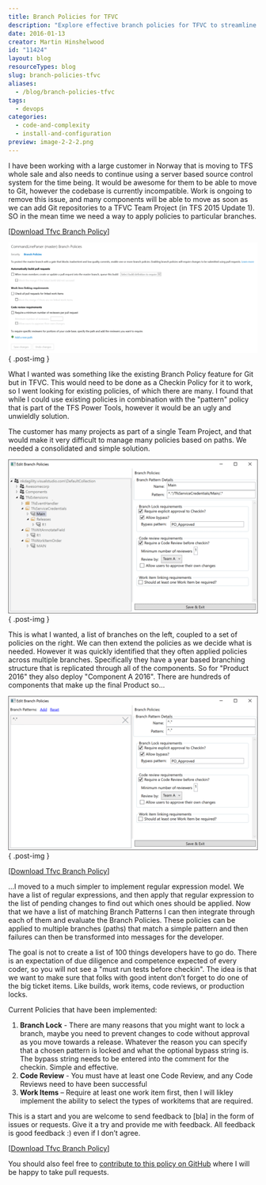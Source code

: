 ```yaml
---
title: Branch Policies for TFVC
description: "Explore effective branch policies for TFVC to streamline your development process. Learn how to implement checks and improve code quality with ease!"
date: 2016-01-13
creator: Martin Hinshelwood
id: "11424"
layout: blog
resourceTypes: blog
slug: branch-policies-tfvc
aliases:
  - /blog/branch-policies-tfvc
tags:
  - devops
categories:
  - code-and-complexity
  - install-and-configuration
preview: image-2-2-2.png
---
```


I have been working with a large customer in Norway that is moving to TFS whole sale and also needs to continue using a server based source control system for the time being. It would be awesome for them to be able to move to Git, however the codebase is currently incompatible. Work is ongoing to remove this issue, and many components will be able to move as soon as we can add Git repositories to a TFVC Team Project (in TFS 2015 Update 1). SO in the mean time we need a way to apply policies to particular branches.

\[[Download Tfvc Branch Policy](http://nkdagility.net/TfsBranchPolicy)\]

![image](images/image-3-3.png "image")
{ .post-img }

What I wanted was something like the existing Branch Policy feature for Git but in TFVC. This would need to be done as a Checkin Policy for it to work, so I went looking for existing policies, of which there are many. I found that while I could use existing policies in combination with the "pattern" policy that is part of the TFS Power Tools, however it would be an ugly and unwieldly solution.

The customer has many projects as part of a single Team Project, and that would make it very difficult to manage many policies based on paths. We needed a consolidated and simple solution.

![image](images/image-1-1-1.png "image")
{ .post-img }

This is what I wanted, a list of branches on the left, coupled to a set of policies on the right. We can then extend the policies as we decide what is needed. However it was quickly identified that they often applied policies across multiple branches. Specifically they have a year based branching structure that is replicated through all of the components. So for "Product 2016" they also deploy "Component A 2016". There are hundreds of components that make up the final Product so…

![image](images/image-2-2-2.png "image")
{ .post-img }

\[[Download Tfvc Branch Policy](http://nkdagility.net/TfsBranchPolicy)\]

…I moved to a much simpler to implement regular expression model. We have a list of regular expressions, and then apply that regular expression to the list of pending changes to find out which ones should be applied. Now that we have a list of matching Branch Patterns I can then integrate through each of them and evaluate the Branch Policies. These policies can be applied to multiple branches (paths) that match a simple pattern and then failures can then be transformed into messages for the developer.

The goal is not to create a list of 100 things developers have to go do. There is an expectation of due diligence and competence expected of every coder, so you will not see a "must run tests before checkin". The idea is that we want to make sure that folks with good intent don’t forget to do one of the big ticket items. Like builds, work items, code reviews, or production locks.

Current Policies that have been implemented:

1. **Branch Lock** - There are many reasons that you might want to lock a branch, maybe you need to prevent changes to code without approval as you move towards a release. Whatever the reason you can specify that a chosen pattern is locked and what the optional bypass string is. The bypass string needs to be entered into the comment for the checkin. Simple and effective.
2. **Code Review** - You must have at least one Code Review, and any Code Reviews need to have been successful
3. **Work Items** – Require at least one work item first, then I will likley implement the ability to select the types of workitems that are required.

This is a start and you are welcome to send feedback to \[bla\] in the form of issues or requests. Give it a try and provide me with feedback. All feedback is good feedback :) even if I don’t agree.

\[[Download Tfvc Branch Policy](http://nkdagility.net/TfsBranchPolicy)\]

You should also feel free to [contribute to this policy on GitHub](https://github.com/nkdAgility/TfvcBranchPolicy) where I will be happy to take pull requests.
